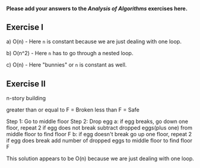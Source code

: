 #### Please add your answers to the ***Analysis of  Algorithms*** exercises here.

## Exercise I

a) O(n) - Here `n` is constant because we are just dealing with one loop.


b) O(n^2) - Here `n` has to go through a nested loop.


c) O(n) - Here "bunnies" or `n` is constant as well.

## Exercise II

n-story building

greater than or equal to F = Broken
less than F = Safe

Step 1: Go to middle floor
Step 2: Drop egg
    a: if egg breaks, go down one floor, repeat 2
        if egg does not break subtract dropped eggs(plus one) from middle floor to find floor F
    b: if egg doesn't break go up one floor, repeat 2
        if egg does break add number of dropped eggs to middle floor to find floor F

This solution appears to be O(n) because we are just dealing with one loop.